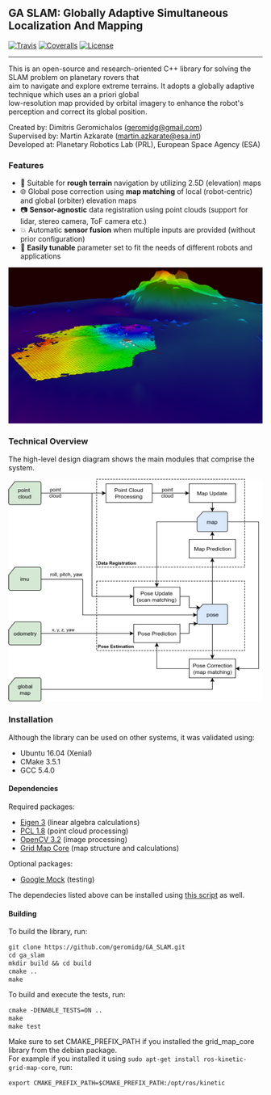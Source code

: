 ## GA SLAM: Globally Adaptive Simultaneous Localization And Mapping

[![Travis](https://img.shields.io/travis/geromidg/GA_SLAM.svg?style=plastic)](https://travis-ci.org/geromidg/GA_SLAM)
[![Coveralls](https://img.shields.io/coveralls/github/geromidg/GA_SLAM.svg?style=plastic)](https://coveralls.io/r/geromidg/GA_SLAM)
[![License](https://img.shields.io/github/license/geromidg/GA_SLAM.svg?style=plastic)](https://github.com/geromidg/GA_SLAM/blob/master/LICENSE)

---------

This is an open-source and research-oriented C++ library for solving the SLAM problem on planetary rovers that<br>
aim to navigate and explore extreme terrains. It adopts a globally adaptive technique which uses an a priori global<br>
low-resolution map provided by orbital imagery to enhance the robot's perception and correct its global position.

Created by: Dimitris Geromichalos (geromidg@gmail.com)<br>
Supervised by: Martin Azkarate (martin.azkarate@esa.int)<br>
Developed at: Planetary Robotics Lab (PRL), European Space Agency (ESA)

### Features

* :sunrise_over_mountains: Suitable for **rough terrain** navigation by utilizing 2.5D (elevation) maps
* :globe_with_meridians: Global pose correction using **map matching** of local (robot-centric) and global (orbiter) elevation maps
* :camera: **Sensor-agnostic** data registration using point clouds (support for lidar, stereo camera, ToF camera etc.)
* :collision: Automatic **sensor fusion** when multiple inputs are provided (without prior configuration)
* :page_with_curl: **Easily tunable** parameter set to fit the needs of different robots and applications

<img src="https://raw.githubusercontent.com/geromidg/diploma_thesis/master/Figures/local_and_global_maps.png" width="600">

### Technical Overview

The high-level design diagram shows the main modules that comprise the system.

<img src="https://raw.githubusercontent.com/geromidg/diploma_thesis/master/Figures/high_level_design_diagram.png">

### Installation

Although the library can be used on other systems, it was validated using:
* Ubuntu 16.04 (Xenial)
* CMake 3.5.1
* GCC 5.4.0

#### Dependencies

Required packages:
* [Eigen 3](http://eigen.tuxfamily.org) (linear algebra calculations)
* [PCL 1.8](http://pointclouds.org/) (point cloud processing)
* [OpenCV 3.2](https://opencv.org/) (image processing)
* [Grid Map Core](https://github.com/ANYbotics/grid_map) (map structure and calculations)

Optional packages:
* [Google Mock](https://github.com/google/googletest/tree/master/googlemock) (testing)

The dependecies listed above can be installed using [this script](https://github.com/geromidg/GA_SLAM/blob/master/scripts/install_dependencies.sh) as well.

#### Building

To build the library, run:

    git clone https://github.com/geromidg/GA_SLAM.git
    cd ga_slam
    mkdir build && cd build
    cmake ..
    make

To build and execute the tests, run:

    cmake -DENABLE_TESTS=ON ..
    make
    make test

Make sure to set CMAKE_PREFIX_PATH if you installed the grid_map_core library from the debian package.<br>
For example if you installed it using `sudo apt-get install ros-kinetic-grid-map-core`, run:

    export CMAKE_PREFIX_PATH=$CMAKE_PREFIX_PATH:/opt/ros/kinetic
